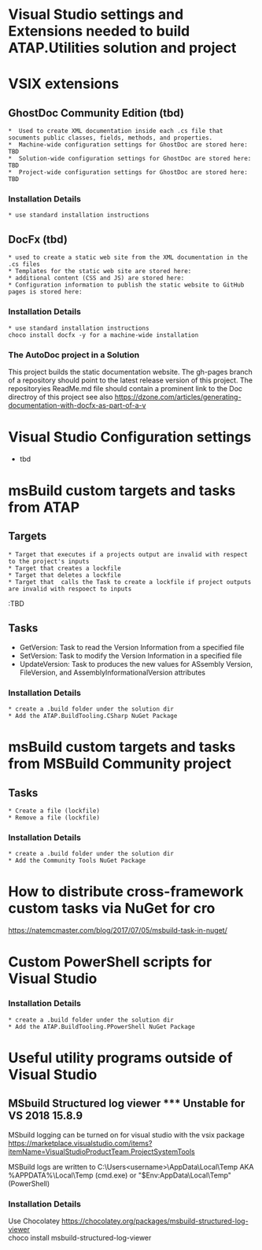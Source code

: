 <h1> Visual Studio settings and Extensions needed to build ATAP.Utilities solution and project</h1>

# VSIX extensions
## GhostDoc Community Edition (tbd)
    *  Used to create XML documentation inside each .cs file that socuments public classes, fields, methods, and properties.
    *  Machine-wide configuration settings for GhostDoc are stored here: TBD
    *  Solution-wide configuration settings for GhostDoc are stored here: TBD
    *  Project-wide configuration settings for GhostDoc are stored here: TBD
### Installation Details
    * use standard installation instructions

## DocFx (tbd)
    * used to create a static web site from the XML documentation in the .cs files
    * Templates for the static web site are stored here:
    * additional content (CSS and JS) are stored here:
    * Configuration information to publish the static website to GitHub pages is stored here:
### Installation Details
    * use standard installation instructions
	choco install docfx -y for a machine-wide installation

### The AutoDoc project in a Solution
This project builds the static documentation website.
The gh-pages branch of a repository should point to the latest release version of this project.
The repositoryies ReadMe.md file should contain a prominent link to the Doc directroy of this project
see also https://dzone.com/articles/generating-documentation-with-docfx-as-part-of-a-v

# Visual Studio Configuration settings
* tbd

# msBuild custom targets and tasks from ATAP
## Targets
    * Target that executes if a projects output are invalid with respect to the project's inputs
    * Target that creates a lockfile
    * Target that deletes a lockfile
    * Target that  calls the Task to create a lockfile if project outputs are invalid with respoect to inputs
:TBD

## Tasks
* GetVersion: Task to read the Version Information from a specified file
* SetVersion: Task to modify the Version Information in a specified file
* UpdateVersion: Task to produces the new values for ASsembly Version, FileVersion, and AssemblyInformationalVersion attributes

### Installation Details
    * create a .build folder under the solution dir
	* Add the ATAP.BuildTooling.CSharp NuGet Package

# msBuild custom targets and tasks from MSBuild Community project
## Tasks
    * Create a file (lockfile)
	* Remove a file (lockfile)

### Installation Details
    * create a .build folder under the solution dir
	* Add the Community Tools NuGet Package
	
# How to distribute cross-framework custom tasks via NuGet for cro
https://natemcmaster.com/blog/2017/07/05/msbuild-task-in-nuget/
	
# Custom PowerShell scripts for Visual Studio


### Installation Details
    * create a .build folder under the solution dir
	* Add the ATAP.BuildTooling.PPowerShell NuGet Package

# Useful utility programs outside of Visual Studio

## MSbuild Structured log viewer *** Unstable for VS 2018 15.8.9
MSbuild logging can be turned on for visual studio with the vsix package 
https://marketplace.visualstudio.com/items?itemName=VisualStudioProductTeam.ProjectSystemTools

MSBuild logs are written to 
C:\Users\<username>\AppData\Local\Temp AKA %APPDATA%\Local\Temp  (cmd.exe) or "$Env:AppData\Local\Temp" (PowerShell)

### Installation Details
Use Chocolatey
https://chocolatey.org/packages/msbuild-structured-log-viewer	
choco install msbuild-structured-log-viewer

